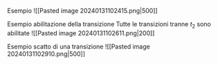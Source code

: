 Esempio
![[Pasted image 20240131102415.png|500]]

Esempio abilitazione della transizione
Tutte le transizioni tranne $t_2$ sono abilitate
![[Pasted image 20240131102611.png|200]]

Esempio scatto di una transizione
![[Pasted image 20240131102910.png|500]]
